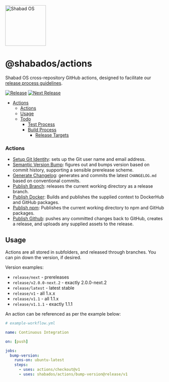 <img src="https://raw.githubusercontent.com/shabados/presenter/dev/resources/icon.png" width="128" alt="Shabad OS">

# @shabados/actions

Shabad OS cross-repository GitHub actions, designed to facilitate our [release process guidelines](https://github.com/shabados/.github/wiki/Project-Management).

[![Release][release-image]][release-url]
[![Next Release][next-image]][next-url]

- [Actions](#actions)
    - [Actions](#actions-1)
  - [Usage](#usage)
  - [Todo](#todo)
    - [Test Process](#test-process)
    - [Build Process](#build-process)
      - [Release Targets](#release-targets)

### Actions

- [Setup Git Identity](setup-git-identity/): sets up the Git user name and email address.
- [Semantic Version Bump](bump-version/): figures out and bumps version based on commit history, supporting a sensible prerelease scheme.
- [Generate Changelog](generate-changelog/): generates and commits the latest `CHANGELOG.md` based on conventional commits.
- [Publish Branch](publish-branch/): releases the current working directory as a release branch.
- [Publish Docker](publish-docker/): Builds and publishes the supplied context to DockerHub and GitHub packages.
- [Publish npm](publish-npm/): Publishes the current working directory to npm and GitHub packages.
- [Publish Github](publish-github/): pushes any committed changes back to GitHub, creates a release, and uploads any supplied assets to the release.

## Usage

Actions are all stored in subfolders, and released through branches. You can pin down the version, if desired.

Version examples:

- `release/next` - prereleases
- `release/v2.0.0-next.2` - exactly 2.0.0-next.2
- `release/latest` - latest stable
- `release/v1` - all 1.x.x
- `release/v1.1` - all 1.1.x
- `release/v1.1.1` - exactly 1.1.1

An action can be referenced as per the example below:

```yaml
# example-workflow.yml

name: Continuous Integration

on: [push]

jobs:
  bump-version:
    runs-on: ubuntu-latest
    steps:
      - uses: actions/checkout@v1
      - uses: shabados/actions/bump-version@release/v1
```

[release-image]: https://img.shields.io/github/workflow/status/shabados/actions/Release/main.svg?label=release
[release-url]: https://github.com/shabados/actions/actions?query=workflow%3A%22Release%22+branch%3Amain
[next-image]: https://img.shields.io/github/workflow/status/shabados/actions/Next%20Release/main.svg?label=next%20release
[next-url]: https://github.com/shabados/actions/actions?query=workflow%3A%22Next+Release%22+branch%3Amain
